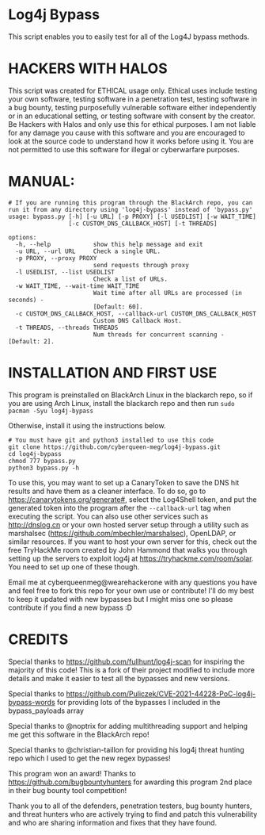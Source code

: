 # Log4j Bypass
This script enables you to easily test for all of the Log4J bypass methods. 

# HACKERS WITH HALOS
This script was created for ETHICAL usage only. Ethical uses include testing your own software, testing software in a penetration test, testing software in a bug bounty, testing purposefully vulnerable software either independently or in an educational setting, or testing software with consent by the creator. Be Hackers with Halos and only use this for ethical purposes. I am not liable for any damage you cause with this software and you are encouraged to look at the source code to understand how it works before using it. You are not permitted to use this software for illegal or cyberwarfare purposes.

# MANUAL:
```
# If you are running this program through the BlackArch repo, you can run it from any directory using 'log4j-bypass' instead of 'bypass.py'
usage: bypass.py [-h] [-u URL] [-p PROXY] [-l USEDLIST] [-w WAIT_TIME]
                 [-c CUSTOM_DNS_CALLBACK_HOST] [-t THREADS]

options:
  -h, --help            show this help message and exit
  -u URL, --url URL     Check a single URL.
  -p PROXY, --proxy PROXY
                        send requests through proxy
  -l USEDLIST, --list USEDLIST
                        Check a list of URLs.
  -w WAIT_TIME, --wait-time WAIT_TIME
                        Wait time after all URLs are processed (in seconds) -
                        [Default: 60].
  -c CUSTOM_DNS_CALLBACK_HOST, --callback-url CUSTOM_DNS_CALLBACK_HOST
                        Custom DNS Callback Host.
  -t THREADS, --threads THREADS
                        Num threads for concurrent scanning - [Default: 2].

```

# INSTALLATION AND FIRST USE
This program is preinstalled on BlackArch Linux in the blackarch repo, so if you are using Arch Linux, install the blackarch repo and then run ``` sudo pacman -Syu log4j-bypass ```

Otherwise, install it using the instructions below.

```
# You must have git and python3 installed to use this code
git clone https://github.com/cyberqueen-meg/log4j-bypass.git
cd log4j-bypass
chmod 777 bypass.py
python3 bypass.py -h
```

To use this, you may want to set up a CanaryToken to save the DNS hit results and have them as a cleaner interface. To do so, go to https://canarytokens.org/generate#, select the Log4Shell token, and put the generated token into the program after the ``` --callback-url ``` tag when executing the script. You can also use other services such as http://dnslog.cn or your own hosted server setup through a utility such as marshalsec (https://github.com/mbechler/marshalsec), OpenLDAP, or similar resources. If you want to host your own server for this, check out the free TryHackMe room created by John Hammond that walks you through setting up the servers to exploit log4j at https://tryhackme.com/room/solar. You need to set up one of these though.

Email me at cyberqueenmeg@wearehackerone with any questions you have and feel free to fork this repo for your own use or contribute! I'll do my best to keep it updated with new bypasses but I might miss one so please contribute if you find a new bypass :D

# CREDITS
Special thanks to https://github.com/fullhunt/log4j-scan for inspiring the majority of this code! This is a fork of their project modified to include more details and make it easier to test all the bypasses and new versions.

Special thanks to https://github.com/Puliczek/CVE-2021-44228-PoC-log4j-bypass-words for providing lots of the bypasses I included in the bypass_payloads array

Special thanks to @noptrix for adding multithreading support and helping me get this software in the BlackArch repo!

Special thanks to @christian-taillon for providing his log4j threat hunting repo which I used to get the new regex bypasses!

This program won an award! Thanks to https://github.com/bugbountyhunters for awarding this program 2nd place in their bug bounty tool competition!

Thank you to all of the defenders, penetration testers, bug bounty hunters, and threat hunters who are actively trying to find and patch this vulnerability and who are sharing information and fixes that they have found.
